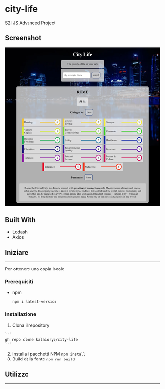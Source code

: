 # city-life
S2I JS Advanced Project

## Screenshot

<!-- ![Screenshoot](src\img\ScreenshotApp.png) -->

![Screenshoot](https://github.com/kalaioryo/city-life/blob/main/src/img/ScreenshotApp.png)




## Built With

- Lodash
- Axios

## Iniziare
<hr>

Per ottenere una copia locale 

### Prerequisiti

  - npm

    ```
    npm i latest-version
    ```
### Installazione

  1. Clona il repository
    
    ```
    gh repo clone kalaioryo/city-life
    ```
  2. installa i pacchetti NPM
    ```
    npm install
    ```
  3. Build dalla fonte
    ```
    npm run build
    ```

## Utilizzo
<hr>


  

